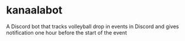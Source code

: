 # kanaalabot
A Discord bot that tracks volleyball drop in events in Discord and gives notification one hour before the start of the event
